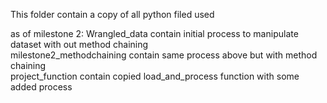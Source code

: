 This folder contain a copy of all python filed used

as of milestone 2: 
Wrangled_data contain initial process to manipulate dataset with out method chaining  
milestone2_methodchaining contain same process above but with method chaining  
project_function contain copied load_and_process function with some added process  
